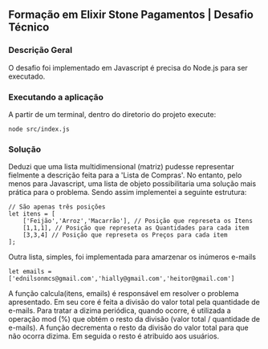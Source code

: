 ## Formação em Elixir Stone Pagamentos | Desafio Técnico
### Descrição Geral

O desafio foi implementado em Javascript é precisa do Node.js para ser executado. 

### Executando a aplicação

A partir de um terminal, dentro do diretorio do projeto execute:

```
node src/index.js
```

### Solução
Deduzi que uma lista multidimensional (matriz) pudesse representar fielmente a descrição feita para a 'Lista de Compras'.
No entanto, pelo menos para Javascript, uma lista de objeto possibilitaria uma solução mais prática para o problema. Sendo assim implementei a seguinte estrutura:

```
// São apenas três posições
let itens = [
    ['Feijão','Arroz','Macarrão'], // Posição que represeta os Itens
    [1,1,1], // Posição que represeta as Quantidades para cada item
    [3,3,4] // Posição que represeta os Preços para cada item
];  
```
 Outra lista, simples, foi implementada para amarzenar os inúmeros e-mails
 
 ```
 let emails = ['ednilsonmcs@gmail.com','hially@gmail.com','heitor@gmail.com']
 ```
 A função calcula(itens, emails) é responsável em resolver o problema apresentado. Em seu core é feita a divisão do valor total pela quantidade de e-mails. Para tratar a dizima periódica, quando ocorre, é utilizada a operação mod (%) que obtém o resto da divisão (valor total / quantidade de e-mails). A função decrementa o resto da divisão do valor total para que não ocorra dizima. Em seguida o resto é atribuido aos usuários.
